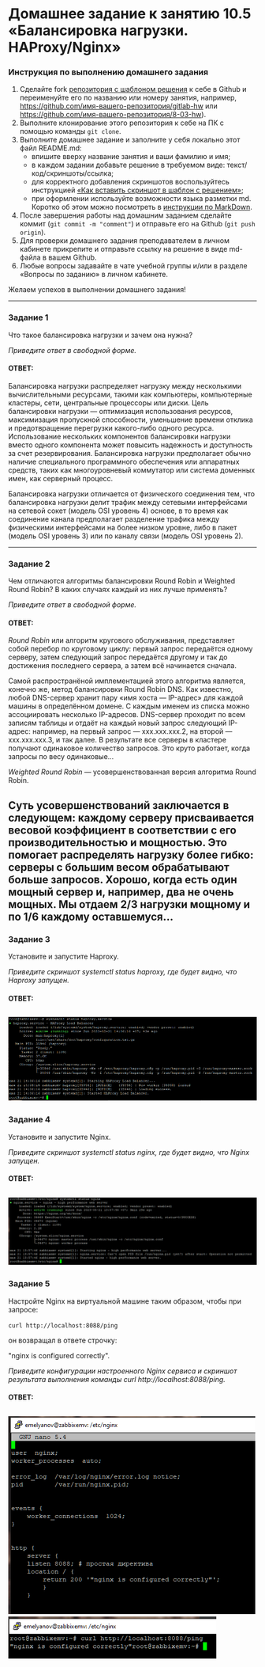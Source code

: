 # Домашнее задание к занятию 10.5 «Балансировка нагрузки. HAProxy/Nginx»



### Инструкция по выполнению домашнего задания
1. Сделайте fork [репозитория c шаблоном решения](https://github.com/netology-code/sys-pattern-homework) к себе в Github и переименуйте его по названию или номеру занятия, например, https://github.com/имя-вашего-репозитория/gitlab-hw или https://github.com/имя-вашего-репозитория/8-03-hw).
2. Выполните клонирование этого репозитория к себе на ПК с помощью команды `git clone`.
3. Выполните домашнее задание и заполните у себя локально этот файл README.md:
   - впишите вверху название занятия и ваши фамилию и имя;
   - в каждом задании добавьте решение в требуемом виде: текст/код/скриншоты/ссылка;
   - для корректного добавления скриншотов воспользуйтесь инструкцией [«Как вставить скриншот в шаблон с решением»](https://github.com/netology-code/sys-pattern-homework/blob/main/screen-instruction.md);
   - при оформлении используйте возможности языка разметки md. Коротко об этом можно посмотреть в [инструкции по MarkDown](https://github.com/netology-code/sys-pattern-homework/blob/main/md-instruction.md).
4. После завершения работы над домашним заданием сделайте коммит (`git commit -m "comment"`) и отправьте его на Github (`git push origin`).
5. Для проверки домашнего задания преподавателем в личном кабинете прикрепите и отправьте ссылку на решение в виде md-файла в вашем Github.
6. Любые вопросы задавайте в чате учебной группы и/или в разделе «Вопросы по заданию» в личном кабинете.

Желаем успехов в выполнении домашнего задания!

---

### Задание 1

Что такое балансировка нагрузки и зачем она нужна? 

*Приведите ответ в свободной форме.*

#### ОТВЕТ:

Балансировка нагрузки распределяет нагрузку между несколькими вычислительными ресурсами, такими как компьютеры, компьютерные кластеры, сети, центральные процессоры или диски.
Цель балансировки нагрузки — оптимизация использования ресурсов, максимизация пропускной способности, уменьшение времени отклика и предотвращение перегрузки какого-либо одного ресурса.
Использование нескольких компонентов балансировки нагрузки вместо одного компонента может повысить надежность и доступность за счет резервирования.
Балансировка нагрузки предполагает обычно наличие специального программного обеспечения или аппаратных средств, таких как многоуровневый коммутатор или система доменных имен, как серверный процесс.

Балансировка нагрузки отличается от физического соединения тем, что балансировка нагрузки делит трафик между сетевыми интерфейсами на сетевой сокет (модель OSI уровень 4) основе, в то время как соединение канала предполагает разделение трафика между физическими интерфейсами на более низком уровне, либо в пакет (модель OSI уровень 3) или по каналу связи (модель OSI уровень 2).

---

### Задание 2

Чем отличаются алгоритмы балансировки Round Robin и Weighted Round Robin? В каких случаях каждый из них лучше применять? 

*Приведите ответ в свободной форме.*

#### ОТВЕТ:

*Round Robin* или алгоритм кругового обслуживания, представляет собой перебор по круговому циклу: первый запрос передаётся одному серверу, затем следующий запрос передаётся другому и так до достижения последнего сервера, а затем всё начинается сначала.

Самой распространёной имплементацией этого алгоритма является, конечно же, метод балансировки Round Robin DNS.
Как известно, любой DNS-сервер хранит пару «имя хоста — IP-адрес» для каждой машины в определённом домене.
С каждым именем из списка можно ассоциировать несколько IP-адресов.
DNS-сервер проходит по всем записям таблицы и отдаёт на каждый новый запрос следующий IP-адрес: например, на первый запрос — xxx.xxx.xxx.2, на второй — ххх.ххх.ххх.3, и так далее.
В результате все серверы в кластере получают одинаковое количество запросов.
Это круто работает, когда запросы по весу одинаковые...

*Weighted Round Robin* — усовершенствованная версия алгоритма Round Robin.

Суть усовершенствований заключается в следующем: каждому серверу присваивается весовой коэффициент в соответствии с его производительностью и мощностью.
Это помогает распределять нагрузку более гибко: серверы с большим весом обрабатывают больше запросов.
Хорошо, когда есть один мощный сервер и, например, два не очень мощных. Мы отдаем 2/3 нагрузки мощному и по 1/6 каждому оставшемуся...
---

### Задание 3

Установите и запустите Haproxy.

*Приведите скриншот systemctl status haproxy, где будет видно, что Haproxy запущен.*

#### ОТВЕТ:

![Скриншот-1](https://github.com/Monooks/10-05_NetoHW/blob/main/img/10.05_1.png)
---

### Задание 4

Установите и запустите Nginx.

*Приведите скриншот systemctl status nginx, где будет видно, что Nginx запущен.*

#### ОТВЕТ:

![Скриншот-2](https://github.com/Monooks/10-05_NetoHW/blob/main/img/10.05_2.png)
---

### Задание 5

Настройте Nginx на виртуальной машине таким образом, чтобы при запросе:

`curl http://localhost:8088/ping`

он возвращал в ответе строчку: 

"nginx is configured correctly".

*Приведите конфигурации настроенного Nginx сервиса и скриншот результата выполнения команды curl http://localhost:8088/ping.*

#### ОТВЕТ:

![Скриншот-3](https://github.com/Monooks/10-05_NetoHW/blob/main/img/10.05_3.png)
![Скриншот-4](https://github.com/Monooks/10-05_NetoHW/blob/main/img/10.05_4.png)
---
